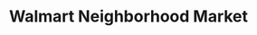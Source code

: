 ---
title: "Walmart Neighborhood Market"
url: /northglenn/walmart-neighborhood-market/
shop: Supermarkt
---